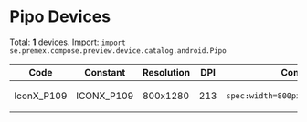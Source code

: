 # Pipo Devices

Total: **1** devices. Import: `import se.premex.compose.preview.device.catalog.android.Pipo`

| Code | Constant | Resolution | DPI | Compose Spec | Preview Usage |
|------|----------|------------|-----|-------------|---------------|
| IconX_P109 | ICONX_P109 | 800x1280 | 213 | `spec:width=800px,height=1280px,dpi=213` | `@Preview(device = Pipo.ICONX_P109)` |

<!-- Generated automatically. Do not edit manually. -->
